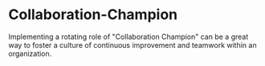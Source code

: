 # Collaboration-Champion
Implementing a rotating role of "Collaboration Champion" can be a great way to foster a culture of continuous improvement and teamwork within an organization.
